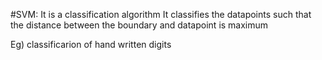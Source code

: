#SVM:
 It is a classification algorithm
 It classifies the datapoints such that the distance between the boundary and datapoint is maximum
 
 Eg)
 classificarion of hand written digits
